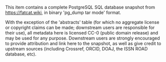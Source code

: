 
This item contains a complete PostgreSQL SQL database snapshot from https://fatcat.wiki, in binary 'pg_dump tar mode' format.

With the exception of the 'abstracts' table (for which no aggregate license or copyright claims can be made; downstream users are responsible for their use), all metadata here is licensed CC-0 (public domain release) and may be used for any purpose. Downstream users are strongly encouraged to provide attribution and link here to the snapshot, as well as give credit to upstream sources (including Crossref, ORCID, DOAJ, the ISSN ROAD database, etc).
